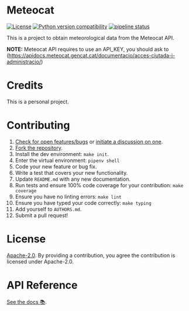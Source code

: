 # Meteocat

[![License](https://img.shields.io/badge/License-Apache%202.0-blue.svg)](https://opensource.org/licenses/Apache-2.0)
[![Python version compatibility](https://img.shields.io/pypi/pyversions/alexapy)](https://pypi.org/project/alexapy)
[![pipeline status](https://gitlab.com/figorr/meteocat/badges/master/pipeline.svg)](https://gitlab.com/figorr/meteocat/commits/master)


This is a project to obtain meteorological data from the Meteocat API.

**NOTE:** Meteocat API requires to use an API_KEY, you should ask to (https://apidocs.meteocat.gencat.cat/documentacio/acces-ciutada-i-administracio/)

# Credits

This is a personal project.

# Contributing

1.  [Check for open features/bugs](https://gitlab.com/figorr/meteocat/issues)
    or [initiate a discussion on one](https://gitlab.com/figorr/meteocat/issues/new).
2.  [Fork the repository](https://gitlab.com/figorr/meteocat/forks/new).
3.  Install the dev environment: `make init`.
4.  Enter the virtual environment: `pipenv shell`
5.  Code your new feature or bug fix.
6.  Write a test that covers your new functionality.
7.  Update `README.md` with any new documentation.
8.  Run tests and ensure 100% code coverage for your contribution: `make coverage`
9.  Ensure you have no linting errors: `make lint`
10. Ensure you have typed your code correctly: `make typing`
11. Add yourself to `AUTHORS.md`.
12. Submit a pull request!

# License

[Apache-2.0](LICENSE). By providing a contribution, you agree the contribution is licensed under Apache-2.0.

# API Reference

[See the docs 📚](https://apidocs.meteocat.gencat.cat/section/informacio-general/).